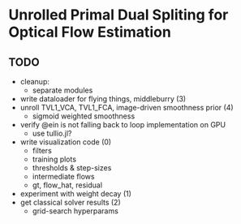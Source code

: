 # Unrolled Primal Dual Spliting for Optical Flow Estimation

## TODO
- cleanup:
	- separate modules
- write dataloader for flying things, middleburry (3)
- unroll TVL1\_VCA, TVL1\_FCA, image-driven smoothness prior (4)
	- sigmoid weighted smoothness
- verify @ein is not falling back to loop implementation on GPU
	- use tullio.jl?
- write visualization code (0)
	- filters
	- training plots
	- thresholds & step-sizes
	- intermediate flows
	- gt, flow\_hat, residual
- experiment with weight decay (1)
- get classical solver results (2)
	- grid-search hyperparams
